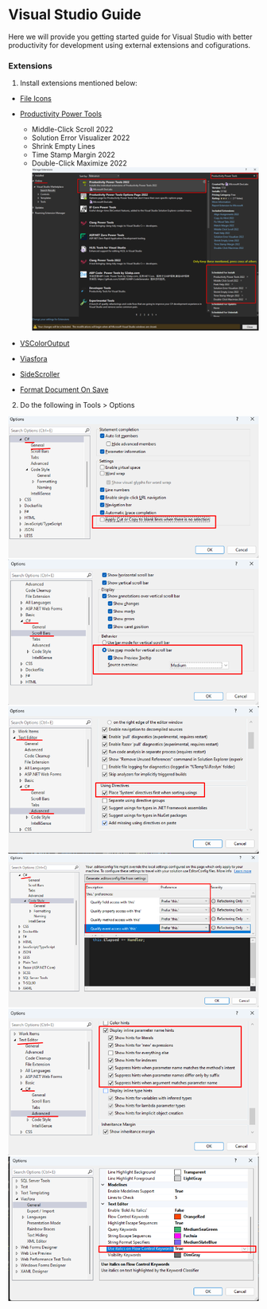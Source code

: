 # Visual Studio Guide

Here we will provide you getting started guide for Visual Studio with better productivity for development using external extensions and cofigurations.

### Extensions

1. Install extensions mentioned below:

- [File Icons](https://marketplace.visualstudio.com/items?itemName=MadsKristensen.FileIcons)
 - [Productivity Power Tools](https://marketplace.visualstudio.com/items?itemName=VisualStudioPlatformTeam.ProductivityPowerPack2022)
   - Middle-Click Scroll 2022
   - Solution Error Visualizer 2022
   - Shrink Empty Lines
   - Time Stamp Margin 2022
   - Double-Click Maximize 2022
 ![Install all extensions](images/ProductivityPowerToolsSettings.png)

 - [VSColorOutput](https://marketplace.visualstudio.com/items?itemName=MikeWard-AnnArbor.VSColorOutput)
 - [Viasfora](https://marketplace.visualstudio.com/items?itemName=TomasRestrepo.Viasfora)
 - [SideScroller](https://marketplace.visualstudio.com/items?itemName=drewnoakes.SideScroller)
 - [Format Document On Save](https://marketplace.visualstudio.com/items?itemName=mynkow.FormatdocumentonSave)

 2. Do the following in Tools > Options

![Cut Copy empty Lines](images/DisableCutCopyEmptyLine.png)
![Mode Scroll Bars](images/MapModeScrollbars.png)
![System Using sort](images/UsingSortSystemFirst.png)
![this preference](images/PreferThis.png)
![display inline parameter name hints](images/DisplayInlineParameterNameHints.png)
![viasfora settings](images/ViasforaSettings.png)

